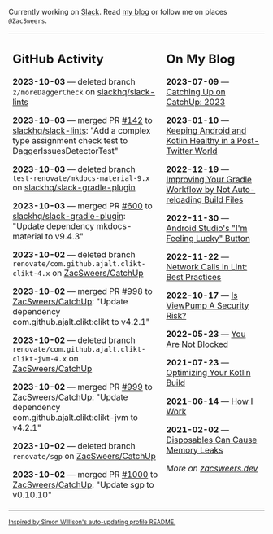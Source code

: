 Currently working on [Slack](https://slack.com/). Read [my blog](https://zacsweers.dev/) or follow me on places `@ZacSweers`.

<table><tr><td valign="top" width="60%">

## GitHub Activity
<!-- githubActivity starts -->
**2023-10-03** — deleted branch `z/moreDaggerCheck` on [slackhq/slack-lints](https://github.com/slackhq/slack-lints)

**2023-10-03** — merged PR [#142](https://github.com/slackhq/slack-lints/pull/142) to [slackhq/slack-lints](https://github.com/slackhq/slack-lints): "Add a complex type assignment check test to DaggerIssuesDetectorTest"

**2023-10-03** — deleted branch `test-renovate/mkdocs-material-9.x` on [slackhq/slack-gradle-plugin](https://github.com/slackhq/slack-gradle-plugin)

**2023-10-03** — merged PR [#600](https://github.com/slackhq/slack-gradle-plugin/pull/600) to [slackhq/slack-gradle-plugin](https://github.com/slackhq/slack-gradle-plugin): "Update dependency mkdocs-material to v9.4.3"

**2023-10-02** — deleted branch `renovate/com.github.ajalt.clikt-clikt-4.x` on [ZacSweers/CatchUp](https://github.com/ZacSweers/CatchUp)

**2023-10-02** — merged PR [#998](https://github.com/ZacSweers/CatchUp/pull/998) to [ZacSweers/CatchUp](https://github.com/ZacSweers/CatchUp): "Update dependency com.github.ajalt.clikt:clikt to v4.2.1"

**2023-10-02** — deleted branch `renovate/com.github.ajalt.clikt-clikt-jvm-4.x` on [ZacSweers/CatchUp](https://github.com/ZacSweers/CatchUp)

**2023-10-02** — merged PR [#999](https://github.com/ZacSweers/CatchUp/pull/999) to [ZacSweers/CatchUp](https://github.com/ZacSweers/CatchUp): "Update dependency com.github.ajalt.clikt:clikt-jvm to v4.2.1"

**2023-10-02** — deleted branch `renovate/sgp` on [ZacSweers/CatchUp](https://github.com/ZacSweers/CatchUp)

**2023-10-02** — merged PR [#1000](https://github.com/ZacSweers/CatchUp/pull/1000) to [ZacSweers/CatchUp](https://github.com/ZacSweers/CatchUp): "Update sgp to v0.10.10"
<!-- githubActivity ends -->
</td><td valign="top" width="40%">

## On My Blog
<!-- blog starts -->
**2023-07-09** — [Catching Up on CatchUp: 2023](https://www.zacsweers.dev/catching-up-on-catchup-2023/)

**2023-01-10** — [Keeping Android and Kotlin Healthy in a Post-Twitter World](https://www.zacsweers.dev/keeping-android-healthy/)

**2022-12-19** — [Improving Your Gradle Workflow by Not Auto-reloading Build Files](https://www.zacsweers.dev/improving-your-workflow-by-not-auto-reloading-build-files/)

**2022-11-30** — [Android Studio's "I'm Feeling Lucky" Button](https://www.zacsweers.dev/android-studios-im-feeling-lucky-button/)

**2022-11-22** — [Network Calls in Lint: Best Practices](https://www.zacsweers.dev/network-calls-in-lint-best-practices/)

**2022-10-17** — [Is ViewPump A Security Risk?](https://www.zacsweers.dev/is-viewpump-a-security-risk/)

**2022-05-23** — [You Are Not Blocked](https://www.zacsweers.dev/you-are-not-blocked/)

**2021-07-23** — [Optimizing Your Kotlin Build](https://www.zacsweers.dev/optimizing-your-kotlin-build/)

**2021-06-14** — [How I Work](https://www.zacsweers.dev/how-i-work/)

**2021-02-02** — [Disposables Can Cause Memory Leaks](https://www.zacsweers.dev/disposables-can-cause-memory-leaks/)
<!-- blog ends -->
_More on [zacsweers.dev](https://zacsweers.dev/)_
</td></tr></table>

<sub><a href="https://simonwillison.net/2020/Jul/10/self-updating-profile-readme/">Inspired by Simon Willison's auto-updating profile README.</a></sub>